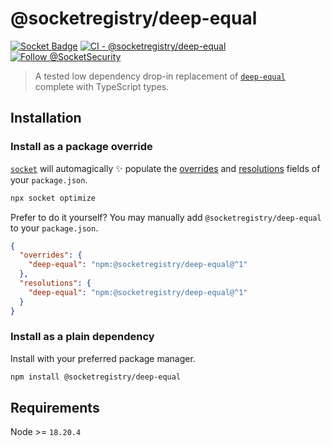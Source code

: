 # @socketregistry/deep-equal

[![Socket Badge](https://socket.dev/api/badge/npm/package/@socketregistry/deep-equal)](https://socket.dev/npm/package/@socketregistry/deep-equal)
[![CI - @socketregistry/deep-equal](https://github.com/SocketDev/socket-registry-js/actions/workflows/test.yml/badge.svg)](https://github.com/SocketDev/socket-registry-js/actions/workflows/test.yml)
[![Follow @SocketSecurity](https://img.shields.io/twitter/follow/SocketSecurity?style=social)](https://twitter.com/SocketSecurity)

> A tested low dependency drop-in replacement of
> [`deep-equal`](https://socket.dev/npm/package/deep-equal) complete with
> TypeScript types.

## Installation

### Install as a package override

[`socket`](https://socket.dev/npm/package/socket) will automagically :sparkles:
populate the
[overrides](https://docs.npmjs.com/cli/v9/configuring-npm/package-json#overrides)
and [resolutions](https://yarnpkg.com/configuration/manifest#resolutions) fields
of your `package.json`.

```sh
npx socket optimize
```

Prefer to do it yourself? You may manually add `@socketregistry/deep-equal` to
your `package.json`.

```json
{
  "overrides": {
    "deep-equal": "npm:@socketregistry/deep-equal@^1"
  },
  "resolutions": {
    "deep-equal": "npm:@socketregistry/deep-equal@^1"
  }
}
```

### Install as a plain dependency

Install with your preferred package manager.

```sh
npm install @socketregistry/deep-equal
```

## Requirements

Node >= `18.20.4`
